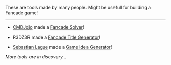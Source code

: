 These are tools made by many people. Might be usefull for building a Fancade game!

---

- [CMDJojo](https://twitter.com/cmdjojo) made a [Fancade Solver](https://github.com/CMDJojo/FancadeSolvers)!

- R3DZ3R made a [Fancade Title Generator](https://r3dz3r.github.io/fancade/titlegenerator)!

- [Sebastian Lague](https://www.youtube.com/c/SebastianLague) made a [Game Idea Generator](https://seblague.github.io/ideagenerator/)!

*More tools are in discovery...*